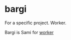 # bargi
For a specific project. Worker.

Bargi is Sami for [worker](https://www.dinordbok.no/samisk-norsk/?q=bargi)